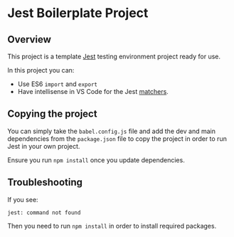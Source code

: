 # Jest Boilerplate Project

## Overview

This project is a template [Jest](https://jestjs.io/) testing environment project ready for use.

In this project you can:

- Use ES6 `import` and `export`
- Have intellisense in VS Code for the Jest [matchers](https://jestjs.io/docs/using-matchers).

## Copying the project

You can simply take the `babel.config.js` file and add the dev and main dependencies from the `package.json` file to copy the project in order to run Jest in your own project.

Ensure you run `npm install` once you update dependencies.

## Troubleshooting

If you see:

```
jest: command not found
```

Then you need to run `npm install` in order to install required packages.
